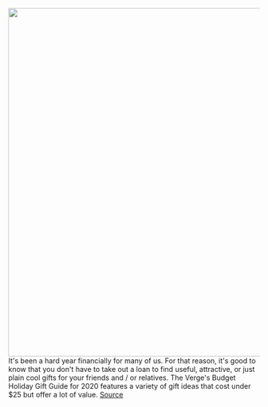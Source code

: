 <img src='https://cdn.vox-cdn.com/thumbor/AgN4DlsLxjLsdMdBsHpb3UTH8jU=/0x0:3000x2000/1200x675/filters:focal(1260x760:1740x1240)/cdn.vox-cdn.com/uploads/chorus_image/image/67798507/VRG_4264_Budget_HGG_Lede_bg.0.jpg' width='700px' /><br/>
It's been a hard year financially for many of us. For that reason, it's good to know that you don't have to take out a loan to find useful, attractive, or just plain cool gifts for your friends and / or relatives. The Verge's Budget Holiday Gift Guide for 2020 features a variety of gift ideas that cost under $25 but offer a lot of value.
<a href='https://www.theverge.com/21557073/budget-holiday-gift-guide-cheap-tech-gadgets-ideas'> Source <a/>